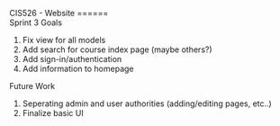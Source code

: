 CIS526 - Website
======<br>
Sprint 3 Goals<br>

1) Fix view for all models<br>
2) Add search for course index page (maybe others?)<br>
3) Add sign-in/authentication<br>
4) Add information to homepage<br>

Future Work<br>

1) Seperating admin and user authorities (adding/editing pages, etc..)<br>
2) Finalize basic UI<br>
